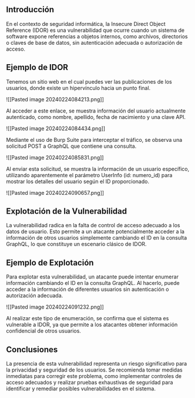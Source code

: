 
## Introducción
En el contexto de seguridad informática, la Insecure Direct Object Reference (IDOR) es una vulnerabilidad que ocurre cuando un sistema de software expone referencias a objetos internos, como archivos, directorios o claves de base de datos, sin autenticación adecuada o autorización de acceso.

## Ejemplo de IDOR

Tenemos un sitio web en el cual puedes ver las publicaciones de los usuarios, donde existe un hipervínculo hacia un punto final.

![[Pasted image 20240224084213.png]]

Al acceder a este enlace, se muestra información del usuario actualmente autenticado, como nombre, apellido, fecha de nacimiento y una clave API.

![[Pasted image 20240224084434.png]]

Mediante el uso de Burp Suite para interceptar el tráfico, se observa una solicitud POST a GraphQL que contiene una consulta.

![[Pasted image 20240224085831.png]]

Al enviar esta solicitud, se muestra la información de un usuario específico, utilizando aparentemente el parámetro UserInfo (id: numero_id) para mostrar los detalles del usuario según el ID proporcionado.

![[Pasted image 20240224090657.png]]

## Explotación de la Vulnerabilidad
La vulnerabilidad radica en la falta de control de acceso adecuado a los datos de usuario. Esto permite a un atacante potencialmente acceder a la información de otros usuarios simplemente cambiando el ID en la consulta GraphQL, lo que constituye un escenario clásico de IDOR.

## Ejemplo de Explotación
Para explotar esta vulnerabilidad, un atacante puede intentar enumerar información cambiando el ID en la consulta GraphQL. Al hacerlo, puede acceder a la información de diferentes usuarios sin autenticación o autorización adecuada.

![[Pasted image 20240224091232.png]]

Al realizar este tipo de enumeración, se confirma que el sistema es vulnerable a IDOR, ya que permite a los atacantes obtener información confidencial de otros usuarios.

## Conclusiones
La presencia de esta vulnerabilidad representa un riesgo significativo para la privacidad y seguridad de los usuarios. Se recomienda tomar medidas inmediatas para corregir este problema, como implementar controles de acceso adecuados y realizar pruebas exhaustivas de seguridad para identificar y remediar posibles vulnerabilidades en el sistema.